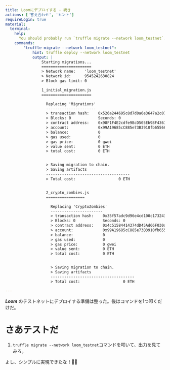 ```yaml
---
title: Loomにデプロイする - 続き
actions: ['答え合わせ', 'ヒント']
requireLogin: true
material:
  terminal:
    help:
      You should probably run `truffle migrate --network loom_testnet`.
    commands:
        "truffle migrate --network loom_testnet":
            hint: truffle deploy --network loom_testnet
            output: |
                Starting migrations...
                ======================
                > Network name:    'loom_testnet'
                > Network id:      9545242630824
                > Block gas limit: 0

                1_initial_migration.js
                ======================

                  Replacing 'Migrations'
                  ----------------------
                  > transaction hash:    0x526a244695c8d7d0a6e3647a2c07e2d66b1a4fdb0c2623563eaaafca1d84b7d6
                  > Blocks: 0            Seconds: 0
                  > contract address:    0x98F1F4E2cdfe9BcD505Eb98F4361aFECDEfD8f88
                  > account:             0x99A19685cC885e73B3910fb65566d4cb75b7dC70
                  > balance:             0
                  > gas used:            0
                  > gas price:           0 gwei
                  > value sent:          0 ETH
                  > total cost:          0 ETH


                  > Saving migration to chain.
                  > Saving artifacts
                  -------------------------------------
                  > Total cost:                   0 ETH


                  2_crypto_zombies.js
                  =================

                    Replacing 'CryptoZombies'
                    -----------------------
                    > transaction hash:    0x35f57adc9d96e4cd100c173243a3363b2c9d2a2fceea272914831d2c732f55f9
                    > Blocks: 0            Seconds: 0
                    > contract address:    0x4c51584414374dD45Ad66F030dB0115d4BcB63a3
                    > account:             0x99A19685cC885e73B3910fb65566d4cb75b7dC70
                    > balance:             0
                    > gas used:            0
                    > gas price:           0 gwei
                    > value sent:          0 ETH
                    > total cost:          0 ETH


                    > Saving migration to chain.
                    > Saving artifacts
                    -------------------------------------
                    > Total cost:                   0 ETH

---
```


 **_Loom_** のテストネットにデプロイする準備は整った。後はコマンドを1つ叩くだけだ。

# さあテストだ

1. `truffle migrate --network loom_testnet`コマンドを叩いて、出力を見てみろ。

 よし、シンプルに実現できたな！💪🏻
